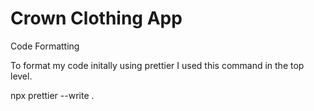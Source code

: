 # Crown Clothing App

Code Formatting

To format my code initally using prettier I used this command in the top level.

npx prettier --write .
